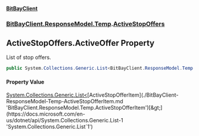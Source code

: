 #### [BitBayClient](./index.md 'index')
### [BitBayClient.ResponseModel.Temp](./BitBayClient-ResponseModel-Temp.md 'BitBayClient.ResponseModel.Temp').[ActiveStopOffers](./BitBayClient-ResponseModel-Temp-ActiveStopOffers.md 'BitBayClient.ResponseModel.Temp.ActiveStopOffers')
## ActiveStopOffers.ActiveOffer Property
List of stop offers.  
```csharp
public System.Collections.Generic.List<BitBayClient.ResponseModel.Temp.ActiveStopOfferItem> ActiveOffer { get; set; }
```
#### Property Value
[System.Collections.Generic.List&lt;](https://docs.microsoft.com/en-us/dotnet/api/System.Collections.Generic.List-1 'System.Collections.Generic.List`1')[ActiveStopOfferItem](./BitBayClient-ResponseModel-Temp-ActiveStopOfferItem.md 'BitBayClient.ResponseModel.Temp.ActiveStopOfferItem')[&gt;](https://docs.microsoft.com/en-us/dotnet/api/System.Collections.Generic.List-1 'System.Collections.Generic.List`1')  
